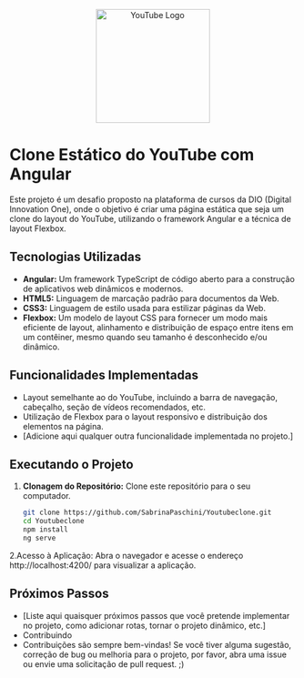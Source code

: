 <p align="center">
  <img src="youtube-logo.png" alt="YouTube Logo" width="200" height="200">
</p>

# Clone Estático do YouTube com Angular

Este projeto é um desafio proposto na plataforma de cursos da DIO (Digital Innovation One), onde o objetivo é criar uma página estática que seja um clone do layout do YouTube, utilizando o framework Angular e a técnica de layout Flexbox.

## Tecnologias Utilizadas

- **Angular:** Um framework TypeScript de código aberto para a construção de aplicativos web dinâmicos e modernos.
- **HTML5:** Linguagem de marcação padrão para documentos da Web.
- **CSS3:** Linguagem de estilo usada para estilizar páginas da Web.
- **Flexbox:** Um modelo de layout CSS para fornecer um modo mais eficiente de layout, alinhamento e distribuição de espaço entre itens em um contêiner, mesmo quando seu tamanho é desconhecido e/ou dinâmico.

## Funcionalidades Implementadas

- Layout semelhante ao do YouTube, incluindo a barra de navegação, cabeçalho, seção de vídeos recomendados, etc.
- Utilização de Flexbox para o layout responsivo e distribuição dos elementos na página.
- [Adicione aqui qualquer outra funcionalidade implementada no projeto.]

## Executando o Projeto

1. **Clonagem do Repositório:** Clone este repositório para o seu computador.
   ```sh
   git clone https://github.com/SabrinaPaschini/Youtubeclone.git
   cd Youtubeclone
   npm install
   ng serve

2.Acesso à Aplicação: Abra o navegador e acesse o endereço http://localhost:4200/ para visualizar a aplicação.

## Próximos Passos
- [Liste aqui quaisquer próximos passos que você pretende implementar no projeto, como adicionar rotas, tornar o projeto dinâmico, etc.]
- Contribuindo
- Contribuições são sempre bem-vindas! Se você tiver alguma sugestão, correção de bug ou melhoria para o projeto, por favor, abra uma issue ou envie uma solicitação de pull request. ;) 